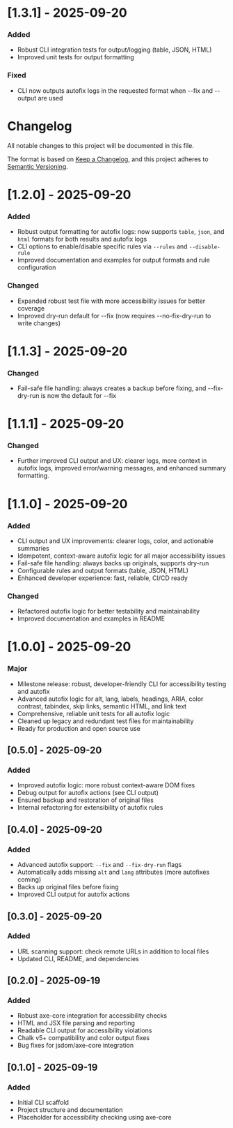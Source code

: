 # [1.3.1] - 2025-09-20

### Added

- Robust CLI integration tests for output/logging (table, JSON, HTML)
- Improved unit tests for output formatting

### Fixed

- CLI now outputs autofix logs in the requested format when --fix and --output are used

# Changelog

All notable changes to this project will be documented in this file.

The format is based on [Keep a Changelog](https://keepachangelog.com/en/1.0.0/), and this project adheres to [Semantic Versioning](https://semver.org/spec/v2.0.0.html).

# [1.2.0] - 2025-09-20

### Added

- Robust output formatting for autofix logs: now supports `table`, `json`, and `html` formats for both results and autofix logs
- CLI options to enable/disable specific rules via `--rules` and `--disable-rule`
- Improved documentation and examples for output formats and rule configuration

### Changed

- Expanded robust test file with more accessibility issues for better coverage
- Improved dry-run default for --fix (now requires --no-fix-dry-run to write changes)

# [1.1.3] - 2025-09-20

### Changed

- Fail-safe file handling: always creates a backup before fixing, and --fix-dry-run is now the default for --fix

# [1.1.1] - 2025-09-20

### Changed

- Further improved CLI output and UX: clearer logs, more context in autofix logs, improved error/warning messages, and enhanced summary formatting.

# [1.1.0] - 2025-09-20

### Added

- CLI output and UX improvements: clearer logs, color, and actionable summaries
- Idempotent, context-aware autofix logic for all major accessibility issues
- Fail-safe file handling: always backs up originals, supports dry-run
- Configurable rules and output formats (table, JSON, HTML)
- Enhanced developer experience: fast, reliable, CI/CD ready

### Changed

- Refactored autofix logic for better testability and maintainability
- Improved documentation and examples in README

# [1.0.0] - 2025-09-20

### Major

- Milestone release: robust, developer-friendly CLI for accessibility testing and autofix
- Advanced autofix logic for alt, lang, labels, headings, ARIA, color contrast, tabindex, skip links, semantic HTML, and link text
- Comprehensive, reliable unit tests for all autofix logic
- Cleaned up legacy and redundant test files for maintainability
- Ready for production and open source use

## [0.5.0] - 2025-09-20

### Added

- Improved autofix logic: more robust context-aware DOM fixes
- Debug output for autofix actions (see CLI output)
- Ensured backup and restoration of original files
- Internal refactoring for extensibility of autofix rules

## [0.4.0] - 2025-09-20

### Added

- Advanced autofix support: `--fix` and `--fix-dry-run` flags
- Automatically adds missing `alt` and `lang` attributes (more autofixes coming)
- Backs up original files before fixing
- Improved CLI output for autofix actions

## [0.3.0] - 2025-09-20

### Added

- URL scanning support: check remote URLs in addition to local files
- Updated CLI, README, and dependencies

## [0.2.0] - 2025-09-19

### Added

- Robust axe-core integration for accessibility checks
- HTML and JSX file parsing and reporting
- Readable CLI output for accessibility violations
- Chalk v5+ compatibility and color output fixes
- Bug fixes for jsdom/axe-core integration

## [0.1.0] - 2025-09-19

### Added

- Initial CLI scaffold
- Project structure and documentation
- Placeholder for accessibility checking using axe-core
